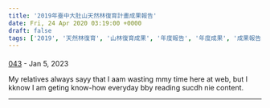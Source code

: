```yaml
---
title: '2019年臺中大肚山天然林復育計畫成果報告'
date: Fri, 24 Apr 2020 03:19:00 +0000
draft: false
tags: ['2019', '天然林復育', '山林復育成果', '年度報告', '年度成果', '成果報告', '種樹', '臺灣山林復育協會']
---
```



#### 
[043](https://xvxx888.com/xxxtag/asian "elveraloe@bigstring.com") - <time datetime="2023-01-13 21:04:44">Jan 5, 2023</time>

My relatives always sayy that I aam wasting mmy time here at web, but I kknow I am geting know-how everyday bby reading sucdh nie content.
<hr />
